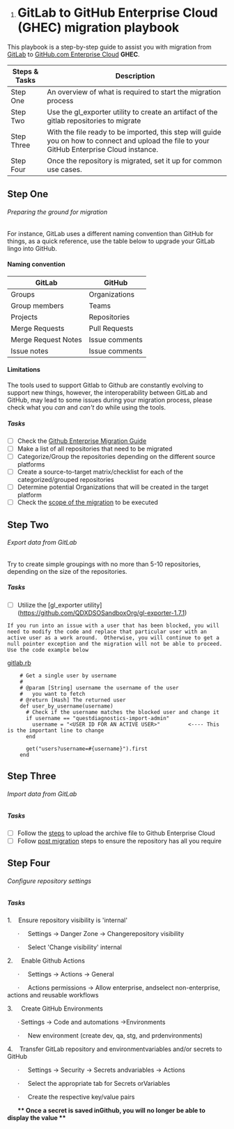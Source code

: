 1. # GitLab to GitHub Enterprise Cloud (GHEC) migration playbook

This playbook is a step-by-step guide to assist you with migration from [GitLab](https://GitLab.com) to [GitHub.com Enterprise Cloud](https://GitHub.com) **GHEC**.

| Steps & Tasks | Description |
| --- | --- |
| Step One | An overview of what is required to start the migration process|
| Step Two  | Use the gl_exporter utility to create an artifact of the gitlab repositories to migrate |
| Step Three | With the file ready to be imported, this step will guide you on how to connect and upload the file to your GitHub Enterprise Cloud instance. |
| Step Four | Once the repository is migrated, set it up for common use cases. |

## Step One
###### Preparing the ground for migration


For instance, GitLab uses a different naming convention than GitHub for things, as a quick reference, use the table below to upgrade your GitLab lingo into GitHub.


#### Naming convention 

| GitLab  | GitHub |
| --- | --- |
| Groups  | Organizations |
| Group members  | Teams |
| Projects  | Repositories |
| Merge Requests  | Pull Requests |
| Merge Request Notes | Issue comments |
| Issue notes | Issue comments |

#### Limitations

The tools used to support Gitlab to Github are constantly evolving to support new things, however, the interoperability between GitLab and GitHub, may lead to some issues during your migration process, please check what you *can* and *can't* do while using the tools.

##### Tasks

- [ ] Check the [Github Enterprise Migration Guide](https://github.github.com/enterprise-migrations/#/)
- [ ] Make a list of all repositories that need to be migrated
- [ ] Categorize/Group the repositories depending on the different source platforms
- [ ] Create a source-to-target matrix/checklist for each of the categorized/grouped repositories
- [ ] Determine potential Organizations that will be created in the target platform
- [ ] Check the [scope of the migration](https://GitHub.GitHub.com/enterprise-migrations/#/./1.4-pre-migration-scope) to be executed

## Step Two
###### Export data from GitLab
Try to create simple groupings with no more than 5-10 repositories, depending on the size of the repositories.

##### Tasks

- [ ] Utilize the [gl_exporter utility] (https://github.com/QDXDSOSandboxOrg/gl-exporter-1.7.1)

`If you run into an issue with a user that has been blocked, you will need to modify the code and replace that particular user with an active user as a work around.  Otherwise, you will continue to get a null pointer exception and the migration will not be able to proceed.  Use the code example below`

[gitlab.rb](https://github.com/QDXDSOSandboxOrg/gl-exporter-1.7.1/blob/0b15688ecf560419b5d0e0376e8593682fd505ba/lib/gitlab.rb#L123)
``` 
    # Get a single user by username
    #
    # @param [String] username the username of the user
    #   you want to fetch
    # @return [Hash] The returned user
    def user_by_username(username)
      # Check if the username matches the blocked user and change it
      if username == "questdiagnostics-import-admin"
        username = "<USER ID FOR AN ACTIVE USER>"         <---- This is the important line to change
      end
   
      get("users?username=#{username}").first
    end
```

## Step Three
###### Import data from GitLab

##### Tasks

- [ ] Follow the [steps](https://github.github.com/enterprise-migrations/#/./3.1.1-import-from-archive) to upload the archive file to Github Enterprise Cloud 
- [ ] Follow [post migration](https://github.github.com/enterprise-migrations/#/./4.0-post-migration-diagram) steps to ensure the repository has all you require

## Step Four
###### Configure repository settings

##### Tasks
1.    Ensure repository visibility is 'internal'

&nbsp;&nbsp;&nbsp;&nbsp;&nbsp;&nbsp;·     Settings -> Danger Zone -> Changerepository visibility

&nbsp;&nbsp;&nbsp;&nbsp;&nbsp;&nbsp;·     Select 'Change visibility' internal

2.     Enable Github Actions

&nbsp;&nbsp;&nbsp;&nbsp;&nbsp;&nbsp;·     Settings -> Actions -> General

&nbsp;&nbsp;&nbsp;&nbsp;&nbsp;&nbsp;·     Actions permissions -> Allow enterprise, andselect non-enterprise, actions and reusable workflows

3.     Create GitHub Environments

&nbsp;&nbsp;&nbsp;&nbsp;&nbsp;&nbsp;· Settings -> Code and automations ->Environments

&nbsp;&nbsp;&nbsp;&nbsp;&nbsp;&nbsp;·     New environment (create dev, qa, stg, and prdenvironments)

4.    Transfer GitLab repository and environmentvariables and/or secrets to GitHub

&nbsp;&nbsp;&nbsp;&nbsp;&nbsp;&nbsp;·     Settings -> Security -> Secrets andvariables -> Actions

&nbsp;&nbsp;&nbsp;&nbsp;&nbsp;&nbsp;·     Select the appropriate tab for Secrets orVariables

&nbsp;&nbsp;&nbsp;&nbsp;&nbsp;&nbsp;·     Create the respective key/value pairs 

&nbsp;&nbsp;&nbsp;&nbsp;&nbsp;&nbsp;**\*\* Once a secret is saved inGithub, you will no longer be able to display the value \*\***
